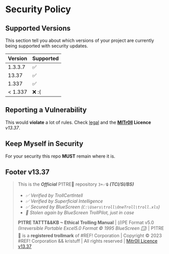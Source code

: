 # Security Policy

## Supported Versions

This section tell you about which versions of your project are currently being supported with security updates.

| Version | Supported          |
| ------- | ------------------ |
| 1.3.3.7 | :white_check_mark: |
| 13.37   | :white_check_mark: |
| 1.337   | :white_check_mark: |
| < 1.337 | :x:   :(           |


## Reporting a Vulnerability

This would **violate** a lot of rules. Check [legal](/LEGAL.md) and the **[MITr0ll](/LICENSE.md) Licence** *v13.37*.



## Keep Myself in Security

For your security this repo **MUST** remain where it is.




## Footer v13.37

> This is the ***Official*** P1TRE🤡 repository `3+✅🔒` ***(TCI/SI/BS)*** 
> - *✅ Verified by TrollCertIntell* 
> - *✅ Verified by Superficial Intelligence*
> - *✅ Secured by BlueScreen (`C:\Users\troll\OneTroll\troll.xls`)*
> - *🤖 Stolen again by BlueScreen TrollPilot, just in case*
>  
> **P1TRE TATTT&&KB ~ Ethical Trolling Manual** | (*i*)PE Format v5.0  *(Irreversible Portable Excel5.0 Format © 1995 BlueScreen 🪟)* | P1TRE🤡 is a **registered trollmark** of #REF! Corporation | Copyright © 2023 #REF! Corporation && kristuff | All rights reserved | [Mitr0ll Licence v13.37](/LICENSE.md)